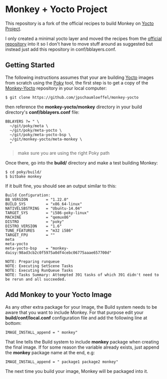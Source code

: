 # Monkey + Yocto Project

This repository is a fork of the official recipes to build Monkey on [Yocto Project](https://www.yoctoproject.org/).

I only created a minimal yocto layer and moved the recipes from the [official repository](https://github.com/monkey/monkey-yocto/) into it so I don't have to move stuff around as suggested but instead just add this repository in conf/bblayers.conf.

## Getting Started

The following instructions assumes that your are building [Yocto](https://www.yoctoproject.org/) images from scratch using the [Poky](https://www.yoctoproject.org/tools-resources/projects/poky) tool, the first step is to get a copy of the [Monkey-Yocto](https://github.com/monkey/monkey-yocto) repository in your local computer:

```Shell
$ git clone https://github.com/jpschaumloeffel/monkey-yocto
```

then reference the __monkey-yocto/monkey__ directory in your build directory's __conf/bblayers.conf__ file:

```
BBLAYERS ?= " \
  ~/git/poky/meta \
  ~/git/poky/meta-yocto \
  ~/git/poky/meta-yocto-bsp \
  ~/git/monkey-yocto/meta-monkey \
  "
```

> make sure you are using the right Poky path

Once there, go into the __build/__ directory and make a test building Monkey:

```Shell
$ cd poky/build/
$ bitbake monkey
```

If it built fine, you should see an output similar to this:

```
Build Configuration:
BB_VERSION        = "1.22.0"
BUILD_SYS         = "x86_64-linux"
NATIVELSBSTRING   = "Ubuntu-14.04"
TARGET_SYS        = "i586-poky-linux"
MACHINE           = "qemux86"
DISTRO            = "poky"
DISTRO_VERSION    = "1.6"
TUNE_FEATURES     = "m32 i586"
TARGET_FPU        = ""
meta
meta-yocto
meta-yocto-bsp    = "monkey-daisy:98ad3cb2c0f5975a0df4cebc06775aaae657700d"

NOTE: Preparing runqueue
NOTE: Executing SetScene Tasks
NOTE: Executing RunQueue Tasks
NOTE: Tasks Summary: Attempted 391 tasks of which 391 didn't need to be rerun and all succeeded.
```

## Add Monkey to your Yocto Image

As any other extra package for your Image, the Build system needs to be aware that you want to include Monkey. For that purpose edit your __build/conf/local.conf__ configuration file and add the following line at bottom:

```
IMAGE_INSTALL_append = " monkey"
```

That line tells the Build system to include __monkey__ package when creating the final image. If for some reason the variable already exists, just append the __monkey__ package name at the end, e.g:

```
IMAGE_INSTALL_append = " package1 package2 monkey"
```

The next time you build your image, Monkey will be packaged into it.
